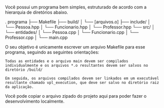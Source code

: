 Você possui um programa bem simples, estruturado de acordo com a hierarquia de diretórios abaixo.

. programa
├── Makefile
├── build/
│  └── [arquivos.o]
├── include/
│  └── Pessoa.hpp
│  └── Funcionario.hpp
│  └── Professor.hpp
└── src/
│  └── entidades/
│    └── Pessoa.cpp
│    └── Funcionario.cpp
│    └── Professor.cpp
│  └── main.cpp

O seu objetivo é unicamente escrever um arquivo Makefile para esse programa, seguindo as seguintes orientações:

    Todas as entidades e o arquivo main devem ser compilados individualmente e os arquivos *.o resultantes devem ser salvos no diretório /build/

    Em seguida, os arquivos compilados devem ser linkados em um executável resultante chamado vpl_execution, que deve ser salvo no diretório raiz da aplicação.

Você pode copiar o arquivo zipado do projeto aqui para poder fazer o desenvolvimento localmente.
